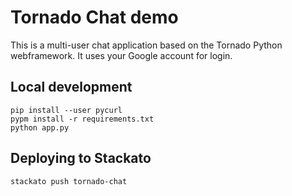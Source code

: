 # Tornado Chat demo

This is a multi-user chat application based on the Tornado Python
webframework. It uses your Google account for login.

## Local development

    pip install --user pycurl
    pypm install -r requirements.txt
    python app.py

## Deploying to Stackato

    stackato push tornado-chat
